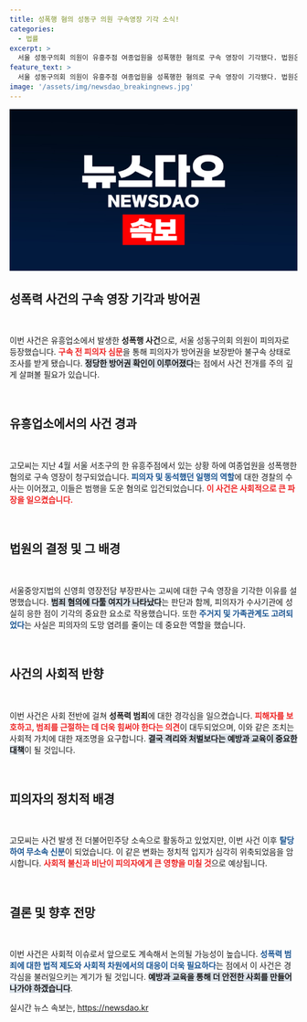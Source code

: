```yaml
---
title: 성폭행 혐의 성동구 의원 구속영장 기각 소식!
categories:
  - 법률
excerpt: >
  서울 성동구의회 의원이 유흥주점 여종업원을 성폭행한 혐의로 구속 영장이 기각됐다. 법원은 방어권 보장의 필요성을 강조하며 도망 우려가 없다고 판단, 충격적인 사건의 이면을 들여다본다.
feature_text: >
  서울 성동구의회 의원이 유흥주점 여종업원을 성폭행한 혐의로 구속 영장이 기각됐다. 법원은 방어권 보장의 필요성을 강조하며 도망 우려가 없다고 판단, 충격적인 사건의 이면을 들여다본다.
image: '/assets/img/newsdao_breakingnews.jpg'
---
```


<p><img src="/assets/img/newsdao_breakingnews.jpg" alt="flaretime 속보" /></p>

<h2 data-ke-size="size26">성폭력 사건의 구속 영장 기각과 방어권</h2>

<p data-ke-size="size16">&nbsp;</p>

<p>이번 사건은 유흥업소에서 발생한 <strong>성폭행 사건</strong>으로, 서울 성동구의회 의원이 피의자로 등장했습니다. <b><span style="color: #ee2323;">구속 전 피의자 심문</span></b>을 통해 피의자가 방어권을 보장받아 불구속 상태로 조사를 받게 됐습니다. <b><span style="background-color: #21538527;">정당한 방어권 확인이 이루어졌다</span></b>는 점에서 사건 전개를 주의 깊게 살펴볼 필요가 있습니다.</p>

<p data-ke-size="size16">&nbsp;</p>

<h2 data-ke-size="size26">유흥업소에서의 사건 경과</h2>

<p data-ke-size="size16">&nbsp;</p>

<p>고모씨는 지난 4월 서울 서초구의 한 유흥주점에서 있는 상황 하에 여종업원을 성폭행한 혐의로 구속 영장이 청구되었습니다. <b><span style="color: #1a5490;">피의자 및 동석했던 일행의 역할</span></b>에 대한 경찰의 수사는 이어졌고, 이들은 범행을 도운 혐의로 입건되었습니다. <b><span style="color: #ee2323;">이 사건은 사회적으로 큰 파장을 일으켰습니다.</span></b></p>

<p data-ke-size="size16">&nbsp;</p>

<h2 data-ke-size="size26">법원의 결정 및 그 배경</h2>

<p data-ke-size="size16">&nbsp;</p>

<p>서울중앙지법의 신영희 영장전담 부장판사는 고씨에 대한 구속 영장을 기각한 이유를 설명했습니다. <b><span style="background-color: #21538527;">범죄 혐의에 다툴 여지가 나타났다</span></b>는 판단과 함께, 피의자가 수사기관에 성실히 응한 점이 기각의 중요한 요소로 작용했습니다. 또한 <b><span style="color: #1a5490;">주거지 및 가족관계도 고려되었다</span></b>는 사실은 피의자의 도망 염려를 줄이는 데 중요한 역할을 했습니다.</p>

<p data-ke-size="size16">&nbsp;</p>

<h2 data-ke-size="size26">사건의 사회적 반향</h2>

<p data-ke-size="size16">&nbsp;</p>

<p>이번 사건은 사회 전반에 걸쳐 <strong>성폭력 범죄</strong>에 대한 경각심을 일으켰습니다. <b><span style="color: #ee2323;">피해자를 보호하고, 범죄를 근절하는 데 더욱 힘써야 한다는 의견</span></b>이 대두되었으며, 이와 같은 조치는 사회적 가치에 대한 재조명을 요구합니다. <b><span style="background-color: #21538527;">결국 격리와 처벌보다는 예방과 교육이 중요한 대책</span></b>이 될 것입니다.</p>

<p data-ke-size="size16">&nbsp;</p>

<h2 data-ke-size="size26">피의자의 정치적 배경</h2>

<p data-ke-size="size16">&nbsp;</p>

<p>고모씨는 사건 발생 전 더불어민주당 소속으로 활동하고 있었지만, 이번 사건 이후 <b><span style="color: #1a5490;">탈당하여 무소속 신분</span></b>이 되었습니다. 이 같은 변화는 정치적 입지가 심각히 위축되었음을 암시합니다. <b><span style="color: #ee2323;">사회적 불신과 비난이 피의자에게 큰 영향을 미칠 것</span></b>으로 예상됩니다.</p>

<p data-ke-size="size16">&nbsp;</p>

<h2 data-ke-size="size26">결론 및 향후 전망</h2>

<p data-ke-size="size16">&nbsp;</p>

<p>이번 사건은 사회적 이슈로서 앞으로도 계속해서 논의될 가능성이 높습니다. <b><span style="color: #1a5490;">성폭력 범죄에 대한 법적 제도와 사회적 차원에서의 대응이 더욱 필요하다</span></b>는 점에서 이 사건은 경각심을 불러일으키는 계기가 될 것입니다. <b><span style="background-color: #21538527;">예방과 교육을 통해 더 안전한 사회를 만들어 나가야 하겠습니다</span></b>.</p>
실시간 뉴스 속보는, <a href="https://newsdao.kr" rel="dofollow">https://newsdao.kr</a>


